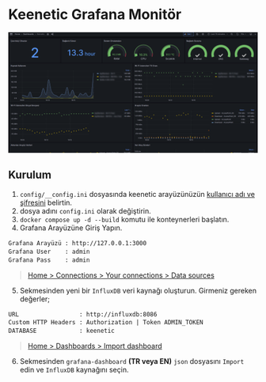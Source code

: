 # Keenetic Grafana Monitör

[![GitHub](.github/SS.png)](#)

## Kurulum

1. `config/__config.ini` dosyasında keenetic arayüzünüzün [kullanıcı adı ve şifresini](https://github.com/keyiflerolsun/keenetic-grafana-monitoring/blob/master/config/__config.ini#L12-#L13) belirtin.
  2. dosya adını `config.ini` olarak değiştirin.
3. `docker compose up -d --build` komutu ile konteynerleri başlatın.
4. Grafana Arayüzüne Giriş Yapın.

```txt
Grafana Arayüzü : http://127.0.0.1:3000
Grafana User    : admin
Grafana Pass    : admin
```

> [Home > Connections > Your connections > Data sources](http://127.0.0.1:3000/connections/your-connections/datasources)

5. Sekmesinden yeni bir `InfluxDB` veri kaynağı oluşturun. Girmeniz gereken değerler;

```txt
URL                 : http://influxdb:8086
Custom HTTP Headers : Authorization | Token ADMIN_TOKEN
DATABASE            : keenetic
```

> [Home > Dashboards > Import dashboard](http://127.0.0.1:3000/dashboard/import)

6. Sekmesinden `grafana-dashboard` **(TR veya EN)** `json` dosyasını `Import` edin ve `InfluxDB` kaynağını seçin.

